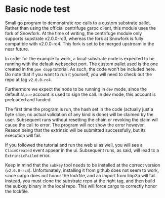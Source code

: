 # Basic node test

Small go program to demonstrate rpc calls to a custom substrate pallet.
Rather than using the official centrifuge gsrpc client, this module uses the
fork of Snowfork. At the time of writing, the centrifuge module only supports
supstrate v2.0.0-rc3, whereas the fork at Snowfork is fully compatible with
v2.0.0-rc4. This fork is set to be merged upstream in the near future.

In order for the example to work, a local substrate node is expected to be running
with the default websocket port. The custom pallet used is the one created in the
`poe dapp` tutorial. As such, the code won't be included here. Do note that if
you want to run it yourself, you will need to check out the repo at tag `v2.0.0-rc4`.

Furthermore we expect the node to be running in `dev` mode, since the default 
`Alice` account is used to sign the call. In dev mode, this account is preloaded
and funded.

The first time the program is run, the hash set in the code (actually just a byte
slice, no actual validation of any kind is done) will be claimed by the user. Subsequent
runs without resetting the chain or revoking the claim will cause the call to error.
The program will not show the error however. Reason being that the extrinsic will
be submitted successfully, but its execution will fail.

If you followed the tutorial and run the web ui as well, you will see a `ClaimCreated`
event appear in the ui. Subsequent runs, as said, will lead to a `ExtrinsicFailed`
error.

Keep in mind that the `subkey` tool needs to be installed at the correct version
(`v2.0.0-rc4`). Unfortunately, installing it from github does not seem to work,
since cargo does not honor the lockfile, and an import from libp2p will fail.
Instead, you must clone the substrate repo at the right tag, and then build the
subkey binary in the local repo. This will force cargo to correctly honor the lockfile.
